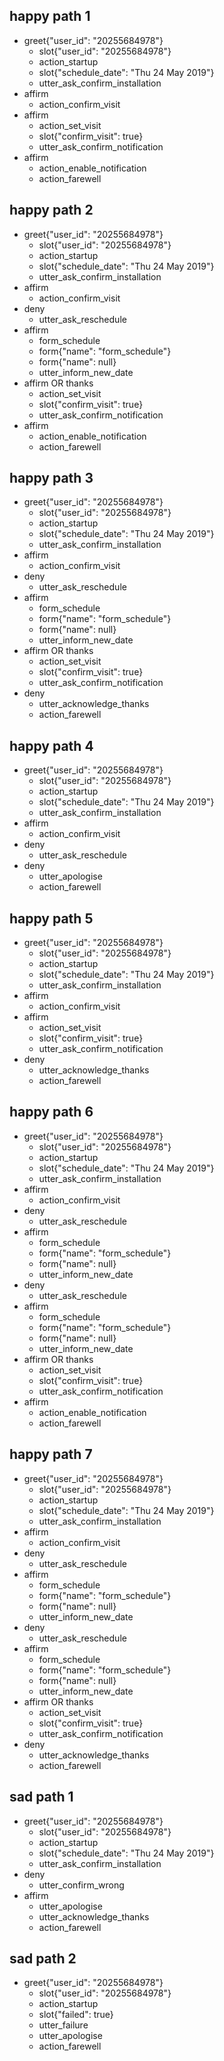 ## happy path 1
* greet{"user_id": "20255684978"}
    - slot{"user_id": "20255684978"}
    - action_startup
    - slot{"schedule_date": "Thu 24 May 2019"}
    - utter_ask_confirm_installation
* affirm
    - action_confirm_visit   
* affirm
    - action_set_visit
    - slot{"confirm_visit": true}
    - utter_ask_confirm_notification
* affirm
    - action_enable_notification
    - action_farewell

## happy path 2
* greet{"user_id": "20255684978"}
    - slot{"user_id": "20255684978"}
    - action_startup
    - slot{"schedule_date": "Thu 24 May 2019"}
    - utter_ask_confirm_installation
* affirm
    - action_confirm_visit   
* deny
    - utter_ask_reschedule
* affirm
    - form_schedule
    - form{"name": "form_schedule"}
    - form{"name": null}
    - utter_inform_new_date
* affirm OR thanks
    - action_set_visit
    - slot{"confirm_visit": true}
    - utter_ask_confirm_notification
* affirm
    - action_enable_notification
    - action_farewell

## happy path 3
* greet{"user_id": "20255684978"}
    - slot{"user_id": "20255684978"}
    - action_startup
    - slot{"schedule_date": "Thu 24 May 2019"}
    - utter_ask_confirm_installation
* affirm
    - action_confirm_visit
* deny
    - utter_ask_reschedule
* affirm
    - form_schedule
    - form{"name": "form_schedule"}
    - form{"name": null}
    - utter_inform_new_date
* affirm OR thanks
    - action_set_visit
    - slot{"confirm_visit": true}
    - utter_ask_confirm_notification
* deny
    - utter_acknowledge_thanks
    - action_farewell

## happy path 4
* greet{"user_id": "20255684978"}
    - slot{"user_id": "20255684978"}
    - action_startup
    - slot{"schedule_date": "Thu 24 May 2019"}
    - utter_ask_confirm_installation
* affirm
    - action_confirm_visit
* deny
    - utter_ask_reschedule
* deny
    - utter_apologise
    - action_farewell

## happy path 5
* greet{"user_id": "20255684978"}
    - slot{"user_id": "20255684978"}
    - action_startup
    - slot{"schedule_date": "Thu 24 May 2019"}
    - utter_ask_confirm_installation
* affirm
    - action_confirm_visit
* affirm
    - action_set_visit
    - slot{"confirm_visit": true}
    - utter_ask_confirm_notification
* deny
    - utter_acknowledge_thanks
    - action_farewell

## happy path 6
* greet{"user_id": "20255684978"}
    - slot{"user_id": "20255684978"}
    - action_startup
    - slot{"schedule_date": "Thu 24 May 2019"}
    - utter_ask_confirm_installation
* affirm
    - action_confirm_visit
* deny
    - utter_ask_reschedule
* affirm
    - form_schedule
    - form{"name": "form_schedule"}
    - form{"name": null}
    - utter_inform_new_date
* deny
    - utter_ask_reschedule
* affirm
    - form_schedule
    - form{"name": "form_schedule"}
    - form{"name": null}
    - utter_inform_new_date
* affirm OR thanks
    - action_set_visit
    - slot{"confirm_visit": true}
    - utter_ask_confirm_notification
* affirm
    - action_enable_notification
    - action_farewell

## happy path 7
* greet{"user_id": "20255684978"}
    - slot{"user_id": "20255684978"}
    - action_startup
    - slot{"schedule_date": "Thu 24 May 2019"}
    - utter_ask_confirm_installation
* affirm
    - action_confirm_visit
* deny
    - utter_ask_reschedule
* affirm
    - form_schedule
    - form{"name": "form_schedule"}
    - form{"name": null}
    - utter_inform_new_date
* deny
    - utter_ask_reschedule
* affirm
    - form_schedule
    - form{"name": "form_schedule"}
    - form{"name": null}
    - utter_inform_new_date
* affirm OR thanks
    - action_set_visit
    - slot{"confirm_visit": true}
    - utter_ask_confirm_notification
* deny
    - utter_acknowledge_thanks
    - action_farewell

## sad path 1
* greet{"user_id": "20255684978"}
    - slot{"user_id": "20255684978"}
    - action_startup
    - slot{"schedule_date": "Thu 24 May 2019"}
    - utter_ask_confirm_installation
* deny
    - utter_confirm_wrong
* affirm
    - utter_apologise
    - utter_acknowledge_thanks
    - action_farewell

## sad path 2
* greet{"user_id": "20255684978"}
    - slot{"user_id": "20255684978"}
    - action_startup
    - slot{"failed": true}
    - utter_failure
    - utter_apologise
    - action_farewell 
